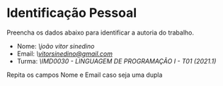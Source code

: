 # Identificação Pessoal

Preencha os dados abaixo para identificar a autoria do trabalho.

- Nome: *\joão vitor sinedino*
- Email: *\vitorsinedino@gmail.com*
- Turma: *\IMD0030 - LINGUAGEM DE PROGRAMAÇÃO I - T01 (2021.1)*

Repita os campos Nome e Email caso seja uma dupla
